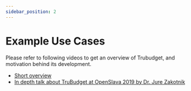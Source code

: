 ```yaml
---
sidebar_position: 2
---
```


# Example Use Cases

<!-- TruBudget is a trusted public expenditure tool. A collaborative workflow tool and secured platform to track and coordinate the implementation of donor-funded investment projects.

Please refer to following videos to get an overview of Trubudget, and motivation behind its development.

- [Short overview](https://www.youtube.com/watch?v=_eN0X1PyXAE)
- [In depth talk about TruBudget at OpenSlava 2019 by Dr. Jure Zakotnik](https://www.youtube.com/watch?v=rnTsPjhTVj0) -->

<!-- TruBudget is a trusted, distributed public expenditure tool build on blockchain-technologies with aim to ensure trust between untrusted parties.
TruBudget can be used to track and coordinate the implementation of donor-funded investment projects.
This is done by strenghten the idea of workflows ...

The motivation behind TB ... -->

Please refer to following videos to get an overview of Trubudget, and motivation behind its development.

- [Short overview](https://www.youtube.com/watch?v=_eN0X1PyXAE)
- [In depth talk about TruBudget at OpenSlava 2019 by Dr. Jure Zakotnik](https://www.youtube.com/watch?v=rnTsPjhTVj0)
